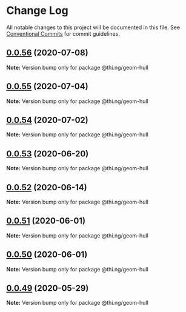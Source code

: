 # Change Log

All notable changes to this project will be documented in this file.
See [Conventional Commits](https://conventionalcommits.org) for commit guidelines.

## [0.0.56](https://github.com/thi-ng/umbrella/compare/@thi.ng/geom-hull@0.0.55...@thi.ng/geom-hull@0.0.56) (2020-07-08)

**Note:** Version bump only for package @thi.ng/geom-hull





## [0.0.55](https://github.com/thi-ng/umbrella/compare/@thi.ng/geom-hull@0.0.54...@thi.ng/geom-hull@0.0.55) (2020-07-04)

**Note:** Version bump only for package @thi.ng/geom-hull





## [0.0.54](https://github.com/thi-ng/umbrella/compare/@thi.ng/geom-hull@0.0.53...@thi.ng/geom-hull@0.0.54) (2020-07-02)

**Note:** Version bump only for package @thi.ng/geom-hull





## [0.0.53](https://github.com/thi-ng/umbrella/compare/@thi.ng/geom-hull@0.0.52...@thi.ng/geom-hull@0.0.53) (2020-06-20)

**Note:** Version bump only for package @thi.ng/geom-hull





## [0.0.52](https://github.com/thi-ng/umbrella/compare/@thi.ng/geom-hull@0.0.51...@thi.ng/geom-hull@0.0.52) (2020-06-14)

**Note:** Version bump only for package @thi.ng/geom-hull





## [0.0.51](https://github.com/thi-ng/umbrella/compare/@thi.ng/geom-hull@0.0.50...@thi.ng/geom-hull@0.0.51) (2020-06-01)

**Note:** Version bump only for package @thi.ng/geom-hull





## [0.0.50](https://github.com/thi-ng/umbrella/compare/@thi.ng/geom-hull@0.0.49...@thi.ng/geom-hull@0.0.50) (2020-06-01)

**Note:** Version bump only for package @thi.ng/geom-hull





## [0.0.49](https://github.com/thi-ng/umbrella/compare/@thi.ng/geom-hull@0.0.48...@thi.ng/geom-hull@0.0.49) (2020-05-29)

**Note:** Version bump only for package @thi.ng/geom-hull
